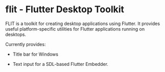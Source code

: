 # flit - **Fl**utter Desktop Toolk**it**

FLIT is a toolkit for creating desktop applications using Flutter. It provides useful platform-specific utilities for
Flutter applications running on desktops.

Currently provides:

* Title bar for Windows

* Text input for a SDL-based Flutter Embedder.
